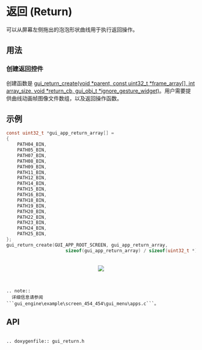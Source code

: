 # 返回 (Return)

可以从屏幕左侧拖出的泡泡形状曲线用于执行返回操作。

## 用法

### 创建返回控件

创建函数是 [gui_return_create(void *parent, const uint32_t *frame_array[], int array_size, void *return_cb, gui_obj_t *ignore_gesture_widget)](#gui_return_create)。用户需要提供曲线动画帧图像文件数组，以及返回操作函数。

## 示例

```c
const uint32_t *gui_app_return_array[] =
{
    PATH04_BIN,
    PATH05_BIN,
    PATH07_BIN,
    PATH08_BIN,
    PATH09_BIN,
    PATH11_BIN,
    PATH12_BIN,
    PATH14_BIN,
    PATH15_BIN,
    PATH16_BIN,
    PATH18_BIN,
    PATH19_BIN,
    PATH20_BIN,
    PATH22_BIN,
    PATH23_BIN,
    PATH24_BIN,
    PATH25_BIN,
};
gui_return_create(GUI_APP_ROOT_SCREEN, gui_app_return_array,
                      sizeof(gui_app_return_array) / sizeof(uint32_t *), win_cb, (void *)cell);
```
<br>
<div style="text-align: center"><img src="https://docs.realmcu.com/HoneyGUI/image/widgets/return.gif"  /></div>
<br>


```eval_rst

.. note::
  详细信息请参阅 ```gui_engine\example\screen_454_454\gui_menu\apps.c```。

```



<span id = "gui_return_create">

## API

</span>

```eval_rst

.. doxygenfile:: gui_return.h

```
